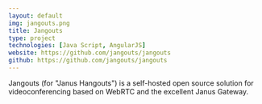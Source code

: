 ```yaml
---
layout: default
img: jangouts.png
title: Jangouts
type: project
technologies: [Java Script, AngularJS]
website: https://github.com/jangouts/jangouts
github: https://github.com/jangouts/jangouts
---
```


Jangouts (for "Janus Hangouts") is a self-hosted open source solution for videoconferencing based on WebRTC and the excellent Janus Gateway.